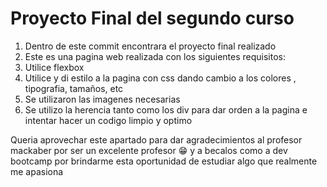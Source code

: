 # Proyecto Final del segundo curso

1. Dentro de este commit encontrara el proyecto final realizado
2. Este es una pagina web realizada con los siguientes requisitos:
3. Utilice flexbox
4. Utilice y di estilo a la pagina con css dando cambio a los colores , tipografia, tamaños, etc
5. Se utilizaron las imagenes necesarias
6. Se utilizo la herencia tanto como los div para dar orden a la pagina e intentar hacer un codigo limpio y optimo

Queria aprovechar este apartado para dar agradecimientos al profesor mackaber por ser un excelente profesor 😁 y a becalos como a dev bootcamp por brindarme esta oportunidad de estudiar algo que realmente me apasiona